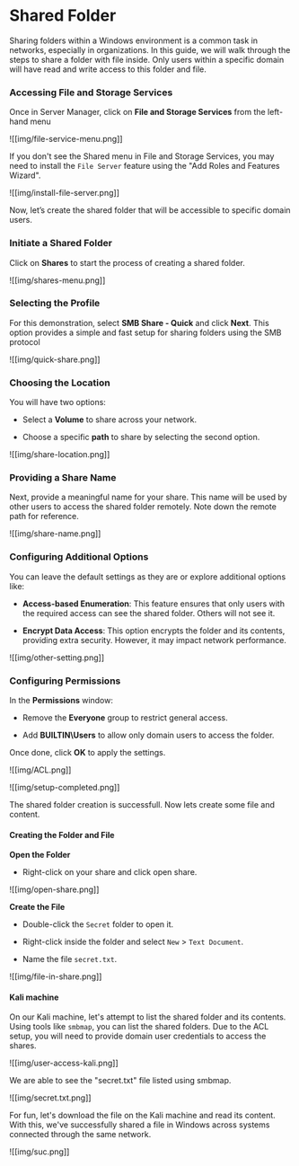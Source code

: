 # Shared Folder

Sharing folders within a Windows environment is a common task in networks, especially in organizations. In this guide, we will walk through the steps to share a folder with file inside. Only users within a specific domain will have read and write access to this folder and file.

### Accessing File and Storage Services

Once in Server Manager, click on **File and Storage Services** from the left-hand menu

![[img/file-service-menu.png]]

If you don't see the Shared menu in File and Storage Services, you may need to install the `File Server` feature using the "Add Roles and Features Wizard".

![[img/install-file-server.png]]

Now, let’s create the shared folder that will be accessible to specific domain users.
### Initiate a Shared Folder

Click on **Shares** to start the process of creating a shared folder.

![[img/shares-menu.png]]

### Selecting the Profile

For this demonstration, select **SMB Share - Quick** and click **Next**. This option provides a simple and fast setup for sharing folders using the SMB protocol

![[img/quick-share.png]]

### Choosing the Location

You will have two options:

- Select a **Volume** to share across your network.
    
- Choose a specific **path** to share by selecting the second option.

![[img/share-location.png]]


### Providing a Share Name

Next, provide a meaningful name for your share. This name will be used by other users to access the shared folder remotely. Note down the remote path for reference.

![[img/share-name.png]]

### Configuring Additional Options

You can leave the default settings as they are or explore additional options like:

- **Access-based Enumeration**: This feature ensures that only users with the required access can see the shared folder. Others will not see it.
    
- **Encrypt Data Access**: This option encrypts the folder and its contents, providing extra security. However, it may impact network performance.

![[img/other-setting.png]]

### Configuring Permissions

In the **Permissions** window:

- Remove the **Everyone** group to restrict general access.
    
- Add **BUILTIN\Users** to allow only domain users to access the folder.
    

Once done, click **OK** to apply the settings.

![[img/ACL.png]]

![[img/setup-completed.png]]

The shared folder creation is successfull. Now lets create some file and content.
#### **Creating the Folder and File**

**Open the Folder**
    
- Right-click on your share and click open share.
        

![[img/open-share.png]]

**Create the File**
    
- Double-click the `Secret` folder to open it.
        
- Right-click inside the folder and select `New` > `Text Document`.
        
 - Name the file `secret.txt`.

![[img/file-in-share.png]]

#### **Kali machine**

On our Kali machine, let's attempt to list the shared folder and its contents. Using tools like `smbmap`, you can list the shared folders. Due to the ACL setup, you will need to provide domain user credentials to access the shares.

![[img/user-access-kali.png]]

We are able to see the "secret.txt" file listed using smbmap.

![[img/secret.txt.png]]

For fun, let's download the file on the Kali machine and read its content. With this, we've successfully shared a file in Windows across systems connected through the same network.

![[img/suc.png]]